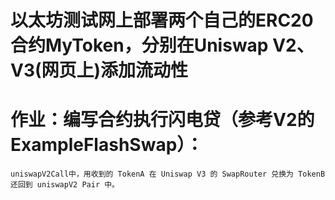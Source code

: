 #  以太坊测试网上部署两个自己的ERC20合约MyToken，分别在Uniswap V2、V3(网页上)添加流动性
#  作业：编写合约执行闪电贷（参考V2的ExampleFlashSwap）：
    uniswapV2Call中，用收到的 TokenA 在 Uniswap V3 的 SwapRouter 兑换为 TokenB 还回到 uniswapV2 Pair 中。